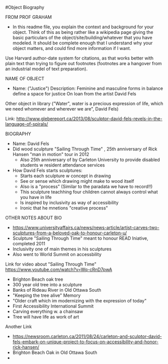 #Object Biography

FROM PROF GRAHAM
- In this readme file, you explain the context and background for your object. Think of this as being rather like a wikipedia page giving the basic particulars of the object/site/building/whatever that you have modeled. It should be complete enough that I understand why your object matters, and could find more information if I want.

Use Harvard author-date system for citations, as that works better with plain text than trying to figure out footnotes (footnotes are a hangover from an industrial model of text preparation).

NAME OF OBJECT 
- Name: ("Justice")
Description: Feminine and masculine forms in balance define a space for justice
On loan from the artist David Fels

Other object in library ("Water", water is a precious expression of life, which we need whomever and wherever we are", David Fels)

Link: http://www.glebereport.ca/2013/08/sculptor-david-fels-revels-in-the-language-of-spirals/

BIOGRAPHY  
- Name: David Fels 
- Did wood sculpture "Sailing Through Time" , 25th anniversary of Rick Hansen "man in motion" tour in 2012
  - Also 25th anniversary of by Carleton University to provide disabled students w resident attendance services
- How David Fels starts sculptures:
  - Starts each sculpture w concept in drawing
  - See or sense which drawing might make to wood itself 
  - Also is a "process" (Similar to the paradata we have to record!!)
  - This sculpture teachhing four children cannot always control what you have in life
  - Is inspired by inclusivity as way of accessibility
  - Ironic that he mnetions "creative process"
  
OTHER NOTES ABOUT BIO
 -  https://www.universityaffairs.ca/news/news-article/artist-carves-two-sculptures-from-a-beloved-oak-to-honour-carleton-u/
  - Sculpture "Sailing Through Time" meant to honour READ Iniative, completed 2011
  - Inclusivity one of main themes in his sculptures
  - Also went to World Summit on accessbility
  
  Link for video about "Sailing Through Time"
  https://www.youtube.com/watch?v=Wq-cRnD7pwA
  - Brighton Beach oak tree
  - 300 year old tree into a sculpture
  - Banks of Rideau River in Old Ottawa South
  - "Keeping the tree alive" Memory
  - "Older craft which im modernizing with the expression of today"
  - First Accessibility International Summit
  - Carving everything w. a chainsaw
  - Tree will have life as work of art
  
  Another Link
  - https://newsroom.carleton.ca/2011/08/24/carleton-and-sculptor-david-fels-embark-on-unique-project-to-focus-on-accessibility-and-honor-rick-hansen/
  - Brighton Beach Oak in Old Ottawa South
  - 
